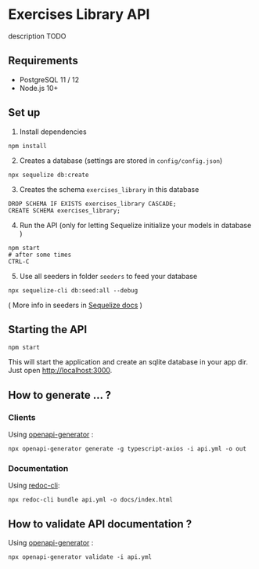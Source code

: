 # Exercises Library API

description TODO

## Requirements

- PostgreSQL 11 / 12
- Node.js 10+ 

## Set up

1. Install dependencies

```
npm install
```

2. Creates a database (settings are stored in `config/config.json`)
```
npx sequelize db:create
```

3. Creates the schema `exercises_library` in this database
```
DROP SCHEMA IF EXISTS exercises_library CASCADE;
CREATE SCHEMA exercises_library;
```

4. Run the API (only for letting Sequelize initialize your models in database ) 

```
npm start
# after some times
CTRL-C
```

5. Use all seeders in folder `seeders` to feed your database
```
npx sequelize-cli db:seed:all --debug
```
( More info in seeders in [Sequelize docs](https://sequelize.org/master/manual/migrations.html#creating-first-seed) )

## Starting the API

```
npm start
```

This will start the application and create an sqlite database in your app dir.
Just open [http://localhost:3000](http://localhost:3000).

## How to generate ... ?

### Clients

Using [openapi-generator](https://openapi-generator.tech/) :

```
npx openapi-generator generate -g typescript-axios -i api.yml -o out
```

### Documentation

Using [redoc-cli](https://github.com/Redocly/redoc):

```
npx redoc-cli bundle api.yml -o docs/index.html
```

## How to validate API documentation ?

Using [openapi-generator](https://openapi-generator.tech/) :
```
npx openapi-generator validate -i api.yml
```